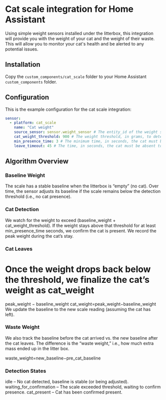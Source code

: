 # Cat scale integration for Home Assistant

Using simple weight sensors installed under the litterbox, this integration will provide you with the weight of your 
cat and the weight of their waste. 
This will allow you to monitor your cat's health and be alerted to any potential issues.

## Installation
Copy the `custom_components/cat_scale` folder to your Home Assistant `custom_components` folder.

## Configuration
This is the example configuration for the cat scale integration: 

```yaml
sensor:
  - platform: cat_scale
    name: "Cat weight"
    source_sensor: sensor.weight_sensor # The entity_id of the weight sensor
    cat_weight_threshold: 900 # The weight threshold, in grams, to determine if the cat is present
    min_presence_time: 3 # The minimum time, in seconds, the cat must be present to be considered present
    leave_timeout: 45 # The time, in seconds, the cat must be absent to be considered gone, or we will assume it's a new baseline (litter added or smth)
```

## Algorithm Overview

### Baseline Weight

The scale has a stable baseline when the litterbox is “empty” (no cat).
Over time, the sensor adjusts its baseline if the scale remains below the detection threshold (i.e., no cat presence).

### Cat Detection

We watch for the weight to exceed (baseline_weight + cat_weight_threshold).
If the weight stays above that threshold for at least min_presence_time seconds, we confirm the cat is present.
We record the peak weight during the cat’s stay.

### Cat Leaves

Once the weight drops back below the threshold, we finalize the cat’s weight as
cat_weight
=
peak_weight
−
baseline_weight
cat_weight=peak_weight−baseline_weight
We update the baseline to the new scale reading (assuming the cat has left).

### Waste Weight

We also track the baseline before the cat arrived vs. the new baseline after the cat leaves.
The difference is the “waste weight,” i.e., how much extra mass ended up in the litter box.

waste_weight=new_baseline−pre_cat_baseline

### Detection States

idle – No cat detected, baseline is stable (or being adjusted).
waiting_for_confirmation – The scale exceeded threshold, waiting to confirm presence.
cat_present – Cat has been confirmed present.